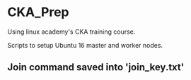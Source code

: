 # CKA_Prep

Using linux academy's CKA training course.

Scripts to setup Ubuntu 16 master and worker nodes.

## Join command saved into 'join_key.txt'
